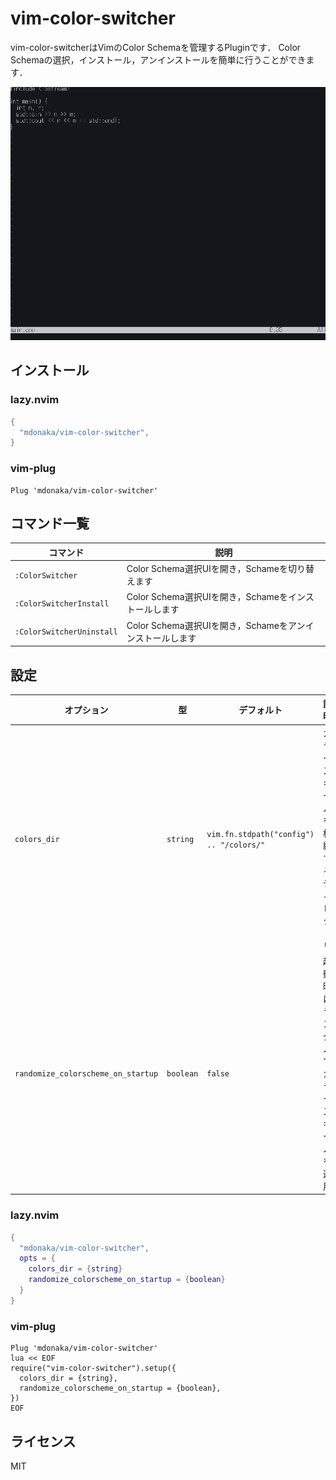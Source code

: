 # vim-color-switcher
vim-color-switcherはVimのColor Schemaを管理するPluginです．
Color Schemaの選択，インストール，アンインストールを簡単に行うことができます．

![デモGIF](assets/demo.gif)

## インストール

### lazy.nvim

```lua
{
  "mdonaka/vim-color-switcher",
}
```

### vim-plug

```vim
Plug 'mdonaka/vim-color-switcher'
```


## コマンド一覧

| コマンド                   | 説明                                                      |
|--------------------------|----------------------------------------------------------|
| `:ColorSwitcher`           | Color Schema選択UIを開き，Schameを切り替えます          |
| `:ColorSwitcherInstall`    | Color Schema選択UIを開き，Schameをインストールします |
| `:ColorSwitcherUninstall`  | Color Schema選択UIを開き，Schameをアンインストールします |

## 設定
| オプション                        | 型        | デフォルト                                    | 説明                                    |
|----------------------------------|----------|-----------------------------------------------|----------------------------------------|
| `colors_dir`                     | `string` | `vim.fn.stdpath("config") .. "/colors/"`      | カラースキームを格納するディレクトリ          |
| `randomize_colorscheme_on_startup`| `boolean`| `false`                                       | 起動時にランダムでカラースキームを適用       |

### lazy.nvim
```lua
{
  "mdonaka/vim-color-switcher",
  opts = {
    colors_dir = {string}
    randomize_colorscheme_on_startup = {boolean}
  }
}
```
### vim-plug
```vim
Plug 'mdonaka/vim-color-switcher'
lua << EOF
require("vim-color-switcher").setup({
  colors_dir = {string},
  randomize_colorscheme_on_startup = {boolean},
})
EOF
```


## ライセンス

MIT
